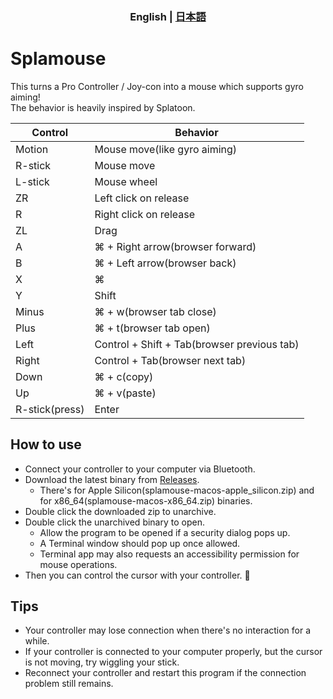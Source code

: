 <h3 align="center">
  English | <a href="https://github.com/gitusp/splamouse/blob/master/splamouse/README-ja.md">日本語</a>
</h3>

# Splamouse

This turns a Pro Controller / Joy-con into a mouse which supports gyro aiming!  
The behavior is heavily inspired by Splatoon.

| Control        | Behavior                                    |
|----------------|---------------------------------------------|
| Motion         | Mouse move(like gyro aiming)                |
| R-stick        | Mouse move                                  |
| L-stick        | Mouse wheel                                 |
| ZR             | Left click on release                       |
| R              | Right click on release                      |
| ZL             | Drag                                        |
| A              | ⌘ + Right arrow(browser forward)            |
| B              | ⌘ + Left arrow(browser back)                |
| X              | ⌘                                           |
| Y              | Shift                                       |
| Minus          | ⌘ + w(browser tab close)                    |
| Plus           | ⌘ + t(browser tab open)                     |
| Left           | Control + Shift + Tab(browser previous tab) |
| Right          | Control + Tab(browser next tab)             |
| Down           | ⌘ + c(copy)                                 |
| Up             | ⌘ + v(paste)                                |
| R-stick(press) | Enter                                       |

## How to use

- Connect your controller to your computer via Bluetooth.
- Download the latest binary from [Releases](https://github.com/gitusp/splamouse/releases).
    - There's for Apple Silicon(splamouse-macos-apple_silicon.zip) and for x86_64(splamouse-macos-x86_64.zip) binaries.
- Double click the downloaded zip to unarchive.
- Double click the unarchived binary to open.
    - Allow the program to be opened if a security dialog pops up.
    - A Terminal window should pop up once allowed.
    - Terminal app may also requests an accessibility permission for mouse operations.
- Then you can control the cursor with your controller. :tada:

## Tips

- Your controller may lose connection when there's no interaction for a while.
- If your controller is connected to your computer properly, but the cursor is not moving, try wiggling your stick.
- Reconnect your controller and restart this program if the connection problem still remains.
